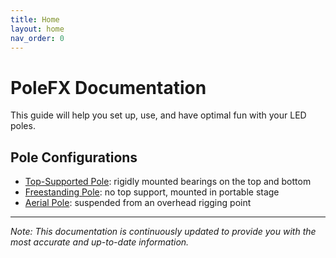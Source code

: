 ```yaml
---
title: Home
layout: home
nav_order: 0
---
```


# PoleFX Documentation

This guide will help you set up, use, and have optimal fun with your LED poles.

## Pole Configurations

- [Top-Supported Pole](devices/top_supported_pole.html): rigidly mounted bearings on the top and bottom
- [Freestanding Pole](devices/freestanding_pole.html): no top support, mounted in portable stage
- [Aerial Pole](devices/aerial_pole.html): suspended from an overhead rigging point

---

_Note: This documentation is continuously updated to provide you with the most accurate and up-to-date information._